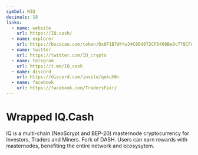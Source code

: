 ```yaml
---
symbol: WIQ
decimals: 18
links:
  - name: website
    url: https://IQ.cash/
  - name: explorer
    url: https://bscscan.com/token/0x8F1B7df4a34C8Dd072CF6408Be9c778CFABdf8D0
  - name: twitter
    url: https://twitter.com/IQ_crypto
  - name: telegram
    url: https://t.me/IQ_cash
  - name: discord
    url: https://discord.com/invite/qekuX6r
  - name: facebook
    url: https://facebook.com/TradersFair/
---
```


# Wrapped IQ.Cash

IQ is a multi-chain (NeoScrypt and BEP-20) masternode cryptocurrency for Investors, Traders and Miners. Fork of DASH. Users can earn rewards with masternodes, benefiting the entire network and ecosysytem.
